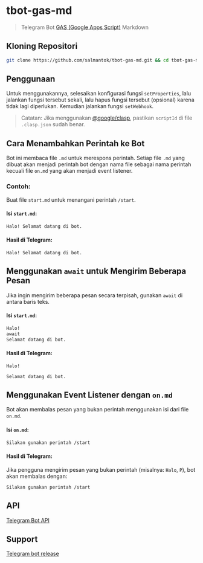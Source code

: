 # tbot-gas-md

> Telegram Bot [GAS (Google Apps Script)](https://script.google.com) Markdown

## Kloning Repositori

```sh
git clone https://github.com/salmantok/tbot-gas-md.git && cd tbot-gas-md
```

## Penggunaan

Untuk menggunakannya, selesaikan konfigurasi fungsi `setProperties`, lalu jalankan fungsi tersebut sekali, lalu hapus fungsi tersebut (opsional) karena tidak lagi diperlukan. Kemudian jalankan fungsi `setWebhook`.

> Catatan: Jika menggunakan [@google/clasp](https://developers.google.com/apps-script/guides/clasp), pastikan `scriptId` di file `.clasp.json` sudah benar.

## Cara Menambahkan Perintah ke Bot

Bot ini membaca file `.md` untuk merespons perintah. Setiap file `.md` yang dibuat akan menjadi perintah bot dengan nama file sebagai nama perintah kecuali file `on.md` yang akan menjadi event listener.

### Contoh:

Buat file `start.md` untuk menangani perintah `/start`.

#### Isi `start.md`:

```md
Halo! Selamat datang di bot.
```

#### Hasil di Telegram:

`Halo! Selamat datang di bot.`

## Menggunakan `await` untuk Mengirim Beberapa Pesan

Jika ingin mengirim beberapa pesan secara terpisah, gunakan `await` di antara baris teks.

#### Isi `start.md`:

```md
Halo!
await
Selamat datang di bot.
```

#### Hasil di Telegram:

`Halo!`

`Selamat datang di bot.`

## Menggunakan Event Listener dengan `on.md`

Bot akan membalas pesan yang bukan perintah menggunakan isi dari file `on.md`.

#### Isi `on.md`:

```md
Silakan gunakan perintah /start
```

#### Hasil di Telegram:

Jika pengguna mengirim pesan yang bukan perintah (misalnya: `Halo`, `P`), bot akan membalas dengan:

`Silakan gunakan perintah /start`

## API

[Telegram Bot API](https://core.telegram.org/bots/api)

## Support

[Telegram bot release](https://t.me/tbot_release)
